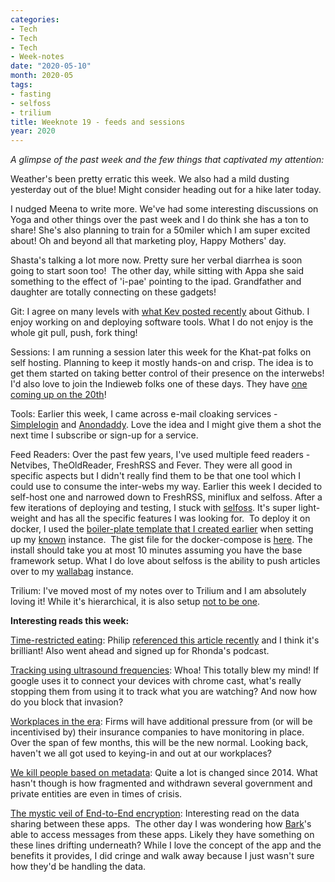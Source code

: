 ```yaml
---
categories:
- Tech
- Tech
- Tech
- Week-notes
date: "2020-05-10"
month: 2020-05
tags:
- fasting
- selfoss
- trilium
title: Weeknote 19 - feeds and sessions
year: 2020
---
```


_A glimpse of the past week and the few things that captivated my attention:_

Weather's been pretty erratic this week. We also had a mild dusting yesterday out of the blue! Might consider heading out for a hike later today.

I nudged Meena to write more. We've had some interesting discussions on Yoga and other things over the past week and I do think she has a ton to share! She's also planning to train for a 50miler which I am super excited about! Oh and beyond all that marketing ploy, Happy Mothers' day.

Shasta's talking a lot more now. Pretty sure her verbal diarrhea is soon going to start soon too!  The other day, while sitting with Appa she said something to the effect of 'i-pae' pointing to the ipad. Grandfather and daughter are totally connecting on these gadgets!

Git: I agree on many levels with [what Kev posted recently](https://kevq.uk/confession-i-have-no-idea-how-to-use-git/) about Github. I enjoy working on and deploying software tools. What I do not enjoy is the whole git pull, push, fork thing!

Sessions: I am running a session later this week for the Khat-pat folks on self hosting. Planning to keep it mostly hands-on and crisp. The idea is to get them started on taking better control of their presence on the interwebs! I'd also love to join the Indieweb folks one of these days. They have [one coming up on the 20th](https://events.indieweb.org/2020/05/online-indieweb-meetup-nyc-vkY32vBfCTEJ)!

Tools: Earlier this week, I came across e-mail cloaking services - [Simplelogin](https://simplelogin.io/) and [Anondaddy](https://anonaddy.com/). Love the idea and I might give them a shot the next time I subscribe or sign-up for a service.

Feed Readers: Over the past few years, I've used multiple feed readers - Netvibes, TheOldReader, FreshRSS and Fever. They were all good in specific aspects but I didn't really find them to be that one tool which I could use to consume the inter-webs my way. Earlier this week I decided to self-host one and narrowed down to FreshRSS, miniflux and selfoss. After a few iterations of deploying and testing, I stuck with [selfoss](https://selfoss.aditu.de/). It's super light-weight and has all the specific features I was looking for.  To deploy it on docker, I used the [boiler-plate template that I created earlier](https://srikanthperinkulam.com/2020/04/28/deploying-known-on-a-docker-stack/) when setting up my [known](https://known.srkn.org) instance.  The gist file for the docker-compose is [here](https://gist.github.com/sriperinkulam/bf31682e6d9805ac29d6e4ff02bacb28). The install should take you at most 10 minutes assuming you have the base framework setup. What I do love about selfoss is the ability to push articles over to my [wallabag](https://bag.srkn.org/) instance.

Trilium: I've moved most of my notes over to Trilium and I am absolutely loving it! While it's hierarchical, it is also setup [not to be one](https://github.com/zadam/trilium/wiki/Patterns-of-personal-knowledge-base).

**Interesting reads this week:**

[Time-restricted eating](https://bag.srkn.org/share/5eb322c0461ff3.59682906): Philip [referenced this article recently](https://www.philipbrewer.net/2020/05/03/experiments-with-time-restricted-eating/) and I think it's brilliant! Also went ahead and signed up for Rhonda's podcast.

[Tracking using ultrasound frequencies](https://bag.srkn.org/share/5eb705c2235124.51234929): Whoa! This totally blew my mind! If google uses it to connect your devices with chrome cast, what's really stopping them from using it to track what you are watching? And now how do you block that invasion?

[Workplaces in the era](https://bag.srkn.org/share/5eb6f8cbd8a783.67620597): Firms will have additional pressure from (or will be incentivised by) their insurance companies to have monitoring in place. Over the span of few months, this will be the new normal. Looking back, haven't we all got used to keying-in and out at our workplaces?

[We kill people based on metadata](https://bag.srkn.org/share/5eb700e76826f2.47966883): Quite a lot is changed since 2014. What hasn't though is how fragmented and withdrawn several government and private entities are even in times of crisis.

[The mystic veil of End-to-End encryption](https://bag.srkn.org/share/5eb7034fba3519.79379071): Interesting read on the data sharing between these apps.  The other day I was wondering how [Bark](https://www.bark.us/)'s able to access messages from these apps. Likely they have something on these lines drifting underneath? While I love the concept of the app and the benefits it provides, I did cringe and walk away because I just wasn't sure how they'd be handling the data.
